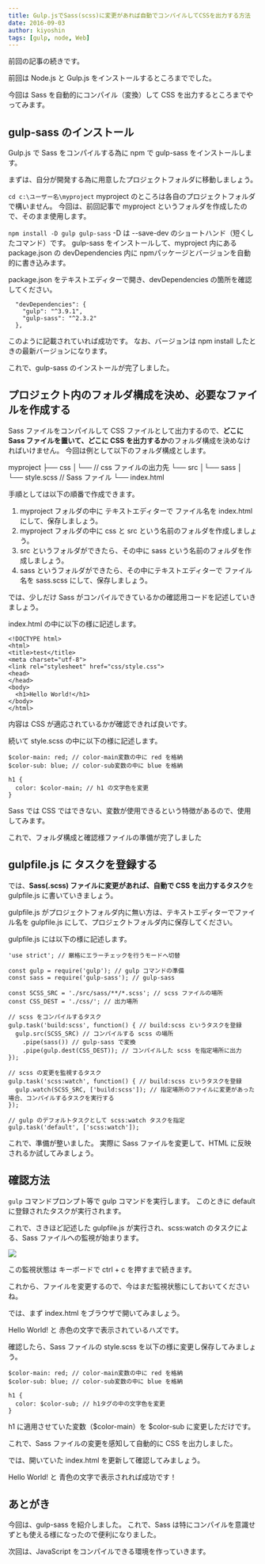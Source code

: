 ```yaml
---
title: Gulp.jsでSass(scss)に変更があれば自動でコンパイルしてCSSを出力する方法
date: 2016-09-03
author: kiyoshin
tags: [gulp, node, Web]
---
```


前回の記事の続きです。

前回は Node.js と Gulp.js をインストールするところまででした。

今回は Sass を自動的にコンパイル（変換）して CSS を出力するところまでやってみます。

## gulp-sass のインストール
Gulp.js で Sass をコンパイルする為に npm で gulp-sass をインストールします。

まずは、自分が開発する為に用意したプロジェクトフォルダに移動しましょう。

` cd c:\ユーザー名\myproject `
myproject のところは各自のプロジェクトフォルダで構いません。
今回は、前回記事で myproject というフォルダを作成したので、そのまま使用します。

` npm install -D gulp gulp-sass `
-D は --save-dev のショートハンド（短くしたコマンド）です。
gulp-sass をインストールして、myproject 内にある package.json の devDependencies 内に npmパッケージとバージョンを自動的に書き込みます。

package.json をテキストエディターで開き、devDependencies の箇所を確認してください。

```
  "devDependencies": {
    "gulp": "^3.9.1",
    "gulp-sass": "^2.3.2"
  },
```

このように記載されていれば成功です。
なお、バージョンは npm install したときの最新バージョンになります。

これで、gulp-sass のインストールが完了しました。

## プロジェクト内のフォルダ構成を決め、必要なファイルを作成する
Sass ファイルをコンパイルして CSS ファイルとして出力するので、**どこに Sass ファイルを置いて、どこに CSS を出力するか**のフォルダ構成を決めなければいけません。
今回は例として以下のフォルダ構成とします。

myproject
├── css
│└── // css ファイルの出力先
└── src
│└── sass
│  └── style.scss // Sass ファイル
└── index.html

手順としては以下の順番で作成できます。

1. myproject フォルダの中に テキストエディターで ファイル名を index.html にして、保存しましょう。
2. myproject フォルダの中に css と src という名前のフォルダを作成しましょう。
3. src というフォルダができたら、その中に sass という名前のフォルダを作成しましょう。
4. sass というフォルダができたら、その中にテキストエディターで ファイル名を sass.scss にして、保存しましょう。

では、少しだけ Sass がコンパイルできているかの確認用コードを記述していきましょう。

index.html の中に以下の様に記述します。

```
<!DOCTYPE html>
<html>
<title>test</title>
<meta charset="utf-8">
<link rel="stylesheet" href="css/style.css">
<head>
</head>
<body>
  <h1>Hello World!</h1>
</body>
</html>
```

内容は CSS が適応されているかが確認できれば良いです。

続いて style.scss の中に以下の様に記述します。

```
$color-main: red; // color-main変数の中に red を格納
$color-sub: blue; // color-sub変数の中に blue を格納

h1 {
  color: $color-main; // h1 の文字色を変更
}
```

Sass では CSS ではできない、変数が使用できるという特徴があるので、使用してみます。

これで、フォルダ構成と確認様ファイルの準備が完了しました

## gulpfile.js に タスクを登録する
では、**Sass(.scss) ファイルに変更があれば、自動で CSS を出力するタスク**を gulpfile.js に書いていきましょう。

gulpfile.js がプロジェクトフォルダ内に無い方は、テキストエディターでファイル名を gulpfile.js にして、プロジェクトフォルダ内に保存してください。

gulpfile.js には以下の様に記述します。

```
'use strict'; // 厳格にエラーチェックを行うモードへ切替

const gulp = require('gulp'); // gulp コマンドの準備
const sass = require('gulp-sass'); // gulp-sass 

const SCSS_SRC = './src/sass/**/*.scss'; // scss ファイルの場所
const CSS_DEST = './css/'; // 出力場所

// scss をコンパイルするタスク
gulp.task('build:scss', function() { // build:scss というタスクを登録
  gulp.src(SCSS_SRC) // コンパイルする scss の場所
    .pipe(sass()) // gulp-sass で変換
    .pipe(gulp.dest(CSS_DEST)); // コンパイルした scss を指定場所に出力
});

// scss の変更を監視するタスク
gulp.task('scss:watch', function() { // build:scss というタスクを登録
  gulp.watch(SCSS_SRC, ['build:scss']); // 指定場所のファイルに変更があった場合、コンパイルするタスクを実行する
});

// gulp のデフォルトタスクとして scss:watch タスクを指定
gulp.task('default', ['scss:watch']);
```

これで、準備が整いました。
実際に Sass ファイルを変更して、HTML に反映されるか試してみましょう。

## 確認方法
` gulp `
コマンドプロンプト等で gulp コマンドを実行します。
このときに default に登録されたタスクが実行されます。

これで、さきほど記述した gulpfile.js が実行され、scss:watch のタスクによる、Sass ファイルへの監視が始まります。

![](images/gulp-sass-compile-1.png)

この監視状態は キーボードで ctrl + c を押すまで続きます。

これから、ファイルを変更するので、今はまだ監視状態にしておいてくださいね。

では、まず index.html をブラウザで開いてみましょう。

Hello World! と 赤色の文字で表示されているハズです。

確認したら、Sass ファイルの style.scss を以下の様に変更し保存してみましょう。

```
$color-main: red; // color-main変数の中に red を格納
$color-sub: blue; // color-sub変数の中に blue を格納

h1 {
  color: $color-sub; // h1タグの中の文字色を変更
}
```

h1 に適用させていた変数（$color-main）を $color-sub に変更しただけです。

これで、Sass ファイルの変更を感知して自動的に CSS を出力しました。

では、開いていた index.html を更新して確認してみましょう。

Hello World! と 青色の文字で表示されれば成功です！

## あとがき
今回は、gulp-sass を紹介しました。
これで、Sass は特にコンパイルを意識せずとも使える様になったので便利になりました。

次回は、JavaScript をコンパイルできる環境を作っていきます。